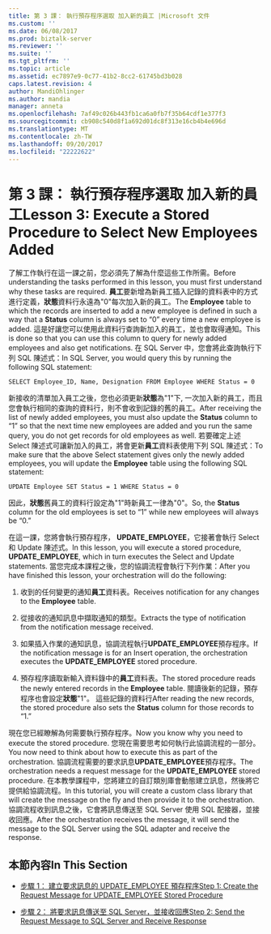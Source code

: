 ```yaml
---
title: 第 3 課： 執行預存程序選取 加入新的員工 |Microsoft 文件
ms.custom: ''
ms.date: 06/08/2017
ms.prod: biztalk-server
ms.reviewer: ''
ms.suite: ''
ms.tgt_pltfrm: ''
ms.topic: article
ms.assetid: ec7897e9-0c77-41b2-8cc2-61745bd3b028
caps.latest.revision: 4
author: MandiOhlinger
ms.author: mandia
manager: anneta
ms.openlocfilehash: 7af49c026b443fb1ca6a0fb7f35b64cdf1e377f3
ms.sourcegitcommit: cb908c540d8f1a692d01dc8f313e16cb4b4e696d
ms.translationtype: MT
ms.contentlocale: zh-TW
ms.lasthandoff: 09/20/2017
ms.locfileid: "22222622"
---
```

# <a name="lesson-3-execute-a-stored-procedure-to-select-new-employees-added"></a><span data-ttu-id="8f747-102">第 3 課： 執行預存程序選取 加入新的員工</span><span class="sxs-lookup"><span data-stu-id="8f747-102">Lesson 3: Execute a Stored Procedure to Select New Employees Added</span></span>
<span data-ttu-id="8f747-103">了解工作執行在這一課之前，您必須先了解為什麼這些工作所需。</span><span class="sxs-lookup"><span data-stu-id="8f747-103">Before understanding the tasks performed in this lesson, you must first understand why these tasks are required.</span></span> <span data-ttu-id="8f747-104">**員工**要新增為新員工插入記錄的資料表中的方式進行定義，**狀態**資料行永遠為"0"每次加入新的員工。</span><span class="sxs-lookup"><span data-stu-id="8f747-104">The **Employee** table to which the records are inserted to add a new employee is defined in such a way that a **Status** column is always set to “0” every time a new employee is added.</span></span> <span data-ttu-id="8f747-105">這是好讓您可以使用此資料行查詢新加入的員工，並也會取得通知。</span><span class="sxs-lookup"><span data-stu-id="8f747-105">This is done so that you can use this column to query for newly added employees and also get notifications.</span></span> <span data-ttu-id="8f747-106">在 SQL Server 中，您會將此查詢執行下列 SQL 陳述式：</span><span class="sxs-lookup"><span data-stu-id="8f747-106">In SQL Server, you would query this by running the following SQL statement:</span></span>  
  
```  
SELECT Employee_ID, Name, Designation FROM Employee WHERE Status = 0  
```  
  
 <span data-ttu-id="8f747-107">新接收的清單加入員工之後，您也必須更新**狀態**為"1"下, 一次加入新的員工，而且您會執行相同的查詢的資料行，則不會收到記錄的舊的員工。</span><span class="sxs-lookup"><span data-stu-id="8f747-107">After receiving the list of newly added employees, you must also update the **Status** column to “1” so that the next time new employees are added and you run the same query, you do not get records for old employees as well.</span></span> <span data-ttu-id="8f747-108">若要確定上述 Select 陳述式可讓新加入的員工，將會更新**員工**資料表使用下列 SQL 陳述式：</span><span class="sxs-lookup"><span data-stu-id="8f747-108">To make sure that the above Select statement gives only the newly added employees, you will update the **Employee** table using the following SQL statement:</span></span>  
  
```  
UPDATE Employee SET Status = 1 WHERE Status = 0  
```  
  
 <span data-ttu-id="8f747-109">因此，**狀態**舊員工的資料行設定為"1"時新員工一律為"0"。</span><span class="sxs-lookup"><span data-stu-id="8f747-109">So, the **Status** column for the old employees is set to “1” while new employees will always be “0.”</span></span>  
  
 <span data-ttu-id="8f747-110">在這一課，您將會執行預存程序， **UPDATE_EMPLOYEE**，它接著會執行 Select 和 Update 陳述式。</span><span class="sxs-lookup"><span data-stu-id="8f747-110">In this lesson, you will execute a stored procedure, **UPDATE_EMPLOYEE**, which in turn executes the Select and Update statements.</span></span> <span data-ttu-id="8f747-111">當您完成本課程之後，您的協調流程會執行下列作業：</span><span class="sxs-lookup"><span data-stu-id="8f747-111">After you have finished this lesson, your orchestration will do the following:</span></span>  
  
1.  <span data-ttu-id="8f747-112">收到的任何變更的通知**員工**資料表。</span><span class="sxs-lookup"><span data-stu-id="8f747-112">Receives notification for any changes to the **Employee** table.</span></span>  
  
2.  <span data-ttu-id="8f747-113">從接收的通知訊息中擷取通知的類型。</span><span class="sxs-lookup"><span data-stu-id="8f747-113">Extracts the type of notification from the notification message received.</span></span>  
  
3.  <span data-ttu-id="8f747-114">如果插入作業的通知訊息，協調流程執行**UPDATE_EMPLOYEE**預存程序。</span><span class="sxs-lookup"><span data-stu-id="8f747-114">If the notification message is for an Insert operation, the orchestration executes the **UPDATE_EMPLOYEE** stored procedure.</span></span>  
  
4.  <span data-ttu-id="8f747-115">預存程序讀取新輸入資料錄中的**員工**資料表。</span><span class="sxs-lookup"><span data-stu-id="8f747-115">The stored procedure reads the newly entered records in the **Employee** table.</span></span> <span data-ttu-id="8f747-116">閱讀後新的記錄，預存程序也會設定**狀態**"1"。 這些記錄的資料行</span><span class="sxs-lookup"><span data-stu-id="8f747-116">After reading the new records, the stored procedure also sets the **Status** column for those records to “1.”</span></span>  
  
 <span data-ttu-id="8f747-117">現在您已經瞭解為何需要執行預存程序。</span><span class="sxs-lookup"><span data-stu-id="8f747-117">Now you know why you need to execute the stored procedure.</span></span> <span data-ttu-id="8f747-118">您現在需要思考如何執行此協調流程的一部分。</span><span class="sxs-lookup"><span data-stu-id="8f747-118">You now need to think about how to execute this as part of the orchestration.</span></span> <span data-ttu-id="8f747-119">協調流程需要的要求訊息**UPDATE_EMPLOYEE**預存程序。</span><span class="sxs-lookup"><span data-stu-id="8f747-119">The orchestration needs a request message for the **UPDATE_EMPLOYEE** stored procedure.</span></span> <span data-ttu-id="8f747-120">在本教學課程中，您將建立的自訂類別庫會動態建立訊息，然後將它提供給協調流程。</span><span class="sxs-lookup"><span data-stu-id="8f747-120">In this tutorial, you will create a custom class library that will create the message on the fly and then provide it to the orchestration.</span></span> <span data-ttu-id="8f747-121">協調流程收到訊息之後，它會將訊息傳送至 SQL Server 使用 SQL 配接器，並接收回應。</span><span class="sxs-lookup"><span data-stu-id="8f747-121">After the orchestration receives the message, it will send the message to the SQL Server using the SQL adapter and receive the response.</span></span>  
  
## <a name="in-this-section"></a><span data-ttu-id="8f747-122">本節內容</span><span class="sxs-lookup"><span data-stu-id="8f747-122">In This Section</span></span>  
  
-   [<span data-ttu-id="8f747-123">步驟 1： 建立要求訊息的 UPDATE_EMPLOYEE 預存程序</span><span class="sxs-lookup"><span data-stu-id="8f747-123">Step 1: Create the Request Message for UPDATE_EMPLOYEE Stored Procedure</span></span>](../../adapters-and-accelerators/adapter-sql/step-1-create-the-request-message-for-update-employee-stored-procedure.md)  
  
-   [<span data-ttu-id="8f747-124">步驟 2： 將要求訊息傳送至 SQL Server，並接收回應</span><span class="sxs-lookup"><span data-stu-id="8f747-124">Step 2: Send the Request Message to SQL Server and Receive Response</span></span>](../../adapters-and-accelerators/adapter-sql/step-2-send-the-request-message-to-sql-server-and-receive-response.md)